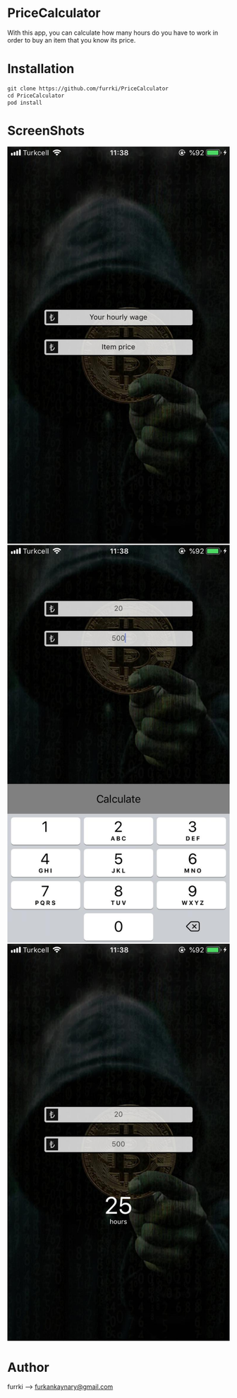 # PriceCalculator
With this app, you can calculate how many hours do you have to work in order to buy an item that you know its price.

# Installation
```
git clone https://github.com/furrki/PriceCalculator
cd PriceCalculator
pod install
```

# ScreenShots 
![Alt text](screenshots/ss1.jpeg?raw=true "Main Screen")
![Alt text](screenshots/ss2.jpeg?raw=true "Main Screen 2")
![Alt text](screenshots/ss3.jpeg?raw=true "Main Screen 3")

# Author
furrki --> furkankaynary@gmail.com
